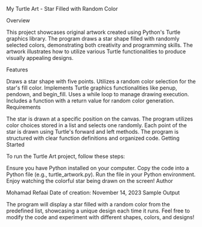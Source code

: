 My Turtle Art - Star Filled with Random Color

Overview

This project showcases original artwork created using Python's Turtle graphics library. The program draws a star shape filled with randomly selected colors, demonstrating both creativity and programming skills. The artwork illustrates how to utilize various Turtle functionalities to produce visually appealing designs.

Features

Draws a star shape with five points.
Utilizes a random color selection for the star's fill color.
Implements Turtle graphics functionalities like penup, pendown, and begin_fill.
Uses a while loop to manage drawing execution.
Includes a function with a return value for random color generation.
Requirements

The star is drawn at a specific position on the canvas.
The program utilizes color choices stored in a list and selects one randomly.
Each point of the star is drawn using Turtle's forward and left methods.
The program is structured with clear function definitions and organized code.
Getting Started

To run the Turtle Art project, follow these steps:

Ensure you have Python installed on your computer.
Copy the code into a Python file (e.g., turtle_artwork.py).
Run the file in your Python environment.
Enjoy watching the colorful star being drawn on the screen!
Author

Mohamad Refaai
Date of creation: November 14, 2023
Sample Output

The program will display a star filled with a random color from the predefined list, showcasing a unique design each time it runs.
Feel free to modify the code and experiment with different shapes, colors, and designs!
